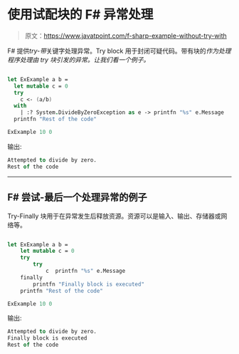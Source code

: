 # 使用试配块的 F# 异常处理

> 原文：<https://www.javatpoint.com/f-sharp-example-without-try-with>

F# 提供*try-带*关键字处理异常。Try block 用于封闭可疑代码。带有块的*作为处理程序处理由 try 块引发的异常。让我们看一个例子。*

```fs

let ExExample a b =
  let mutable c = 0
  try
    c <- (a/b)
  with
    | :? System.DivideByZeroException as e -> printfn "%s" e.Message
  printfn "Rest of the code"

ExExample 10 0

```

输出:

```fs
Attempted to divide by zero.
Rest of the code

```

* * *

## F# 尝试-最后一个处理异常的例子

Try-Finally 块用于在异常发生后释放资源。资源可以是输入、输出、存储器或网络等。

```fs

let ExExample a b =
    let mutable c = 0
    try
        try
            c  printfn "%s" e.Message
    finally 
        printfn "Finally block is executed"
    printfn "Rest of the code"

ExExample 10 0

```

输出:

```fs
Attempted to divide by zero.
Finally block is executed
Rest of the code

```